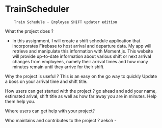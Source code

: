 # TrainScheduler 

        Train Schedule - Employee SHIFT updater edition

 
What the project does ?
- In this assignment, I will create a shift schedule application that incorporates Firebase to host arrival and departure data. My app will retrieve and manipulate this information with Moment.js. This website will provide up-to-date information about various shift or next arrival changes from employees, namely their arrival times and how many minutes remain until they arrive for their shift.


Why the project is useful ?
This is an easy on the go way to quickly Update a boss on your arrival time and shift title.

How users can get started with the project ?
go ahead and add  your name, estimated arival, shift title as well as how far away you are in minutes. Help them help you.

Where users can get help with your project?


Who maintains and contributes to the project ?
aekoh -


